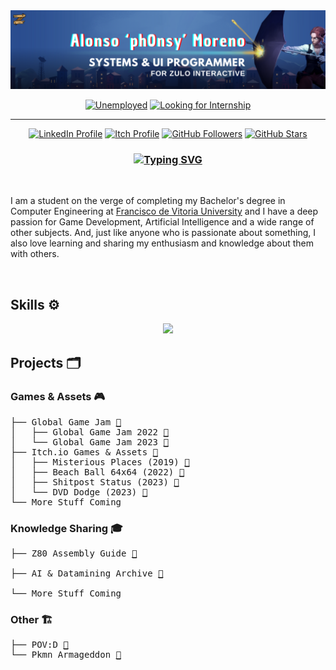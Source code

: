 <img alt="Banner" src="https://raw.githubusercontent.com/ph0nsy/ph0nsy/main/LinkedInBanner.png">

<p align="center">
  <a target="_blank" href="https://www.linkedin.com/in/ph0nsy/"><img alt="Unemployed" src="https://img.shields.io/badge/Job_status-Unemployed-teal.svg"></a>
  <a target="_blank" href="https://www.linkedin.com/in/ph0nsy/"><img alt="Looking for Internship" src="https://img.shields.io/badge/Looking_for-Internship%20|%20Junior%20Position-maroon.svg"></a>
</p>

<hr>

<p align="center">
  <!--<a target="_blank" href="https://linktr.ee/ph0nsy_"><img alt="Linktree" src="https://img.shields.io/badge/-Linktree-olive?style=flat&logo=Linktree&logoColor=white&link=https://linktr.ee/ph0nsy_"></a>-->
  <a target="_blank" href="https://www.linkedin.com/in/ph0nsy/"><img alt="LinkedIn Profile" src="https://img.shields.io/badge/-LinkedIn-blue?style=flat&logo=LinkedIn&logoColor=white&link=https://www.linkedin.com/in/ph0nsy/"></a>
  <a target="_blank" href="https://ph0nsy.itch.io"><img alt="Itch Profile" src="https://img.shields.io/badge/-Itch.io-red?style=flat&logo=Itch.io&logoColor=white&link=https://ph0nsy.itch.io"></a>
  <!--<a target="_blank" href="https://www.youtube.com/@ph0nsy"><img alt="YouTube Channel" src="https://img.shields.io/badge/-YouTube-grey?style=flat&logo=YouTube&logoColor=red&link=https://www.youtube.com/@ph0nsy"></a>-->
  <a href="https://github.com/ph0nsy"><img alt="GitHub Followers" src="https://img.shields.io/github/followers/ph0nsy?style=flat&labelColor=1f1f1f&color=2EA967&logo=github"></a>
  <a href="https://github.com/ph0nsy"><img alt="GitHub Stars" src="https://img.shields.io/github/stars/ph0nsy?style=flat&labelColor=1f1f1f&color=2EA967&logo=github"></a>
</p>

<h3 align="center">
  <a href="https://git.io/typing-svg"><img src="https://readme-typing-svg.demolab.com?font=Chau+Philomene+One&size=30&duration=1000&pause=5000&color=F7ACA0&center=true&multiline=true&repeat=false&random=false&width=435&lines=%E2%97%9D(%E1%B5%94%E1%B5%95%E1%B5%94)%E2%97%9CHELLO+EVERYONE+!%E2%97%9D(%E1%B5%94%E1%B5%95%E1%B5%94)%E2%97%9C" alt="Typing SVG" /></a>
</h3>

<br>

I am a student on the verge of completing my Bachelor's degree in Computer Engineering at [Francisco de Vitoria University](https://www.ufv.es/welcome-to-ufv-madrid/) and I have a deep passion for Game Development, Artificial Intelligence and a wide range of other subjects. And, just like anyone who is passionate about something, I also love learning and sharing my enthusiasm and knowledge about them with others.

<br>

## Skills ⚙️
<p align="center"> <img src="https://skillicons.dev/icons?i=c,cpp,cs,unity,unreal,mysql,git,github,html,css,bootstrap,js,nodejs,py,tensorflow,vercel&perline=8" /> </p>

## Projects 🗂️

### Games & Assets 🎮

<pre>
├── Global Game Jam <a href="https://v3.globalgamejam.org/users/ph0nsy">🔗</a>
│   ├── Global Game Jam 2022 <a href="https://v3.globalgamejam.org/2022/games/vice-duo-4">🔗</a>
│   └── Global Game Jam 2023 <a href="https://v3.globalgamejam.org/2023/games/sprouts-7">🔗</a>
├── Itch.io Games & Assets <a href="https://ph0nsy.itch.io">🔗</a>
│   ├── Misterious Places (2019) <a href="https://ph0nsy.itch.io/misterious-places-game-concept">🔗</a>
│   ├── Beach Ball 64x64 (2022) <a href="https://ph0nsy.itch.io/beach-ball-64x64">🔗</a>
│   ├── Shitpost Status (2023) <a href="https://ph0nsy.itch.io/shitpost-status">🔗</a>
│   └── DVD Dodge (2023) <a href="https://ph0nsy.itch.io/dvd-dodge">🔗</a>
└── More Stuff Coming
</pre>

### Knowledge Sharing 🎓

<pre>
├── Z80 Assembly Guide <a href="https://ph0nsy.github.io/z80-Assembly-Guide/">🔗</a>
<!--├── Java Front-Back Template <a href="https://github.com/ph0nsy/dis_extraordinaria_ejemplo">🔗</a>-->
├── AI & Datamining Archive <a href="https://github.com/ph0nsy/AI_Projects">🔗</a>
<!--├── Youtube Channel <a href="https://www.youtube.com/@ph0nsy">🔗</a>-->
└── More Stuff Coming
</pre>

### Other 🏗️

<pre>
├── POV:D <a href="https://pov-d.vercel.app">🔗</a>
└── Pkmn Armageddon <a href="https://ph0nsy.github.io/PkmnArmageddonOfficial/">🔗</a>
</pre>

<!--
## Stats 📊

<br>
<p align="center">
  <img height="200px" alt="Ph0nsy's GitHub Stats" src="https://github-readme-streak-stats.herokuapp.com/?user=ph0nsy&theme=dark&hide_border=true">
  <img height="200px" alt="GitHub Streak" src="https://github-readme-stats.vercel.app/api?username=ph0nsy&theme=dark&show_icons=true&hide_border=true&count_private=false" />
</p>
-->
